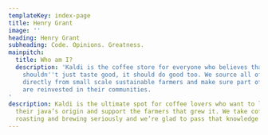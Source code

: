 ```yaml
---
templateKey: index-page
title: Henry Grant
image: ''
heading: Henry Grant
subheading: Code. Opinions. Greatness.
mainpitch:
  title: Who am I?
  description: 'Kaldi is the coffee store for everyone who believes that great coffee
    shouldn''t just taste good, it should do good too. We source all of our beans
    directly from small scale sustainable farmers and make sure part of the profits
    are reinvested in their communities.
'
description: Kaldi is the ultimate spot for coffee lovers who want to learn about
  their java’s origin and support the farmers that grew it. We take coffee production,
  roasting and brewing seriously and we’re glad to pass that knowledge to anyone.
---
```

